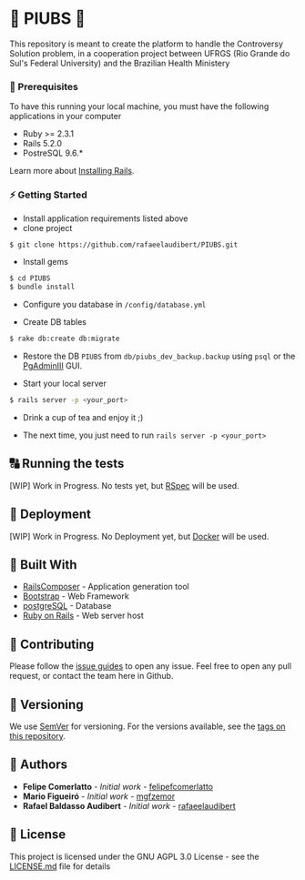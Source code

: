 # :hospital: PIUBS :hospital:

This repository is meant to create the platform to handle the Controversy Solution problem, in a cooperation project between UFRGS (Rio Grande do Sul's Federal University) and the Brazilian Health Ministery

### :floppy_disk: Prerequisites
To have this running your local machine, you must have the following applications in your computer

* Ruby >= 2.3.1
* Rails 5.2.0
* PostreSQL 9.6.*

Learn more about [Installing Rails](http://railsapps.github.io/installing-rails.html).  

### :zap: Getting Started
- Install application requirements listed above
- clone project

```bash
$ git clone https://github.com/rafaeelaudibert/PIUBS.git
```

- Install gems

```bash
$ cd PIUBS
$ bundle install
```

- Configure you database in `/config/database.yml`

- Create DB tables

```bash
$ rake db:create db:migrate
```

- Restore the DB `PIUBS` from `db/piubs_dev_backup.backup` using `psql` or the [PgAdminIII](https://www.pgadmin.org/download/) GUI.

- Start your local server

```bash
$ rails server -p <your_port>
```

- Drink a cup of tea and enjoy it ;)

- The next time, you just need to run `rails server -p <your_port>`


## :capital_abcd: Running the tests
[WIP] Work in Progress. No tests yet, but [RSpec](https://github.com/rspec/rspec-rails) will be used.


## :whale: Deployment
[WIP] Work in Progress. No Deployment yet, but [Docker](https://www.docker.com/) will be used.

## :train: Built With
* [RailsComposer](https://github.com/RailsApps/rails-composer) - Application generation tool
* [Bootstrap](https://getbootstrap.com/) - Web Framework
* [postgreSQL](https://www.postgresql.org/) - Database
* [Ruby on Rails](https://rubyonrails.org/) - Web server host

## :muscle: Contributing
Please follow the [issue guides](https://github.com/rafaeelaudibert/PIUBS/issues/new/choose) to open any issue.
Feel free to open any pull request, or contact the team here in Github.

## :1234: Versioning
We use [SemVer](http://semver.org/) for versioning. For the versions available, see the [tags on this repository](https://github.com/your/project/tags).

## :construction_worker: Authors
* **Felipe Comerlatto** - *Initial work* - [felipefcomerlatto](https://github.com/felipefcomerlato)
* **Mario Figueiró** - *Initial work* - [mgfzemor](https://github.com/mgfzemor)
* **Rafael Baldasso Audibert** - *Initial work* - [rafaeelaudibert](https://github.com/rafaeelaudibert)

## :page_facing_up: License
This project is licensed under the GNU AGPL 3.0 License - see the [LICENSE.md](LICENSE.md) file for details
